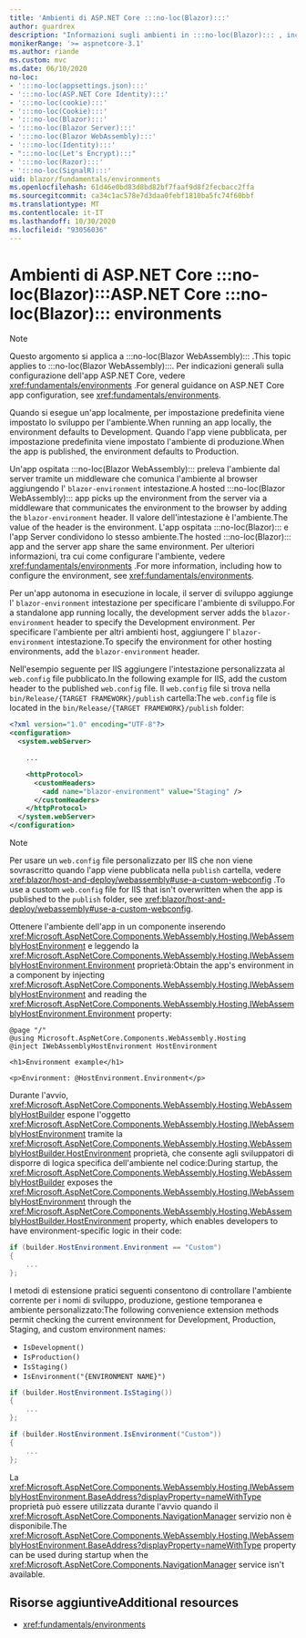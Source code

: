 ```yaml
---
title: 'Ambienti di ASP.NET Core :::no-loc(Blazor):::'
author: guardrex
description: "Informazioni sugli ambienti in :::no-loc(Blazor)::: , incluse informazioni su come impostare l'ambiente di un' :::no-loc(Blazor WebAssembly)::: app."
monikerRange: '>= aspnetcore-3.1'
ms.author: riande
ms.custom: mvc
ms.date: 06/10/2020
no-loc:
- ':::no-loc(appsettings.json):::'
- ':::no-loc(ASP.NET Core Identity):::'
- ':::no-loc(cookie):::'
- ':::no-loc(Cookie):::'
- ':::no-loc(Blazor):::'
- ':::no-loc(Blazor Server):::'
- ':::no-loc(Blazor WebAssembly):::'
- ':::no-loc(Identity):::'
- ":::no-loc(Let's Encrypt):::"
- ':::no-loc(Razor):::'
- ':::no-loc(SignalR):::'
uid: blazor/fundamentals/environments
ms.openlocfilehash: 61d46e0bd83d8bd82bf7faaf9d8f2fecbacc2ffa
ms.sourcegitcommit: ca34c1ac578e7d3daa0febf1810ba5fc74f60bbf
ms.translationtype: MT
ms.contentlocale: it-IT
ms.lasthandoff: 10/30/2020
ms.locfileid: "93056036"
---
```

# <a name="aspnet-core-no-locblazor-environments"></a><span data-ttu-id="66d16-103">Ambienti di ASP.NET Core :::no-loc(Blazor):::</span><span class="sxs-lookup"><span data-stu-id="66d16-103">ASP.NET Core :::no-loc(Blazor)::: environments</span></span>

> [!NOTE]
> <span data-ttu-id="66d16-104">Questo argomento si applica a :::no-loc(Blazor WebAssembly)::: .</span><span class="sxs-lookup"><span data-stu-id="66d16-104">This topic applies to :::no-loc(Blazor WebAssembly):::.</span></span> <span data-ttu-id="66d16-105">Per indicazioni generali sulla configurazione dell'app ASP.NET Core, vedere <xref:fundamentals/environments> .</span><span class="sxs-lookup"><span data-stu-id="66d16-105">For general guidance on ASP.NET Core app configuration, see <xref:fundamentals/environments>.</span></span>

<span data-ttu-id="66d16-106">Quando si esegue un'app localmente, per impostazione predefinita viene impostato lo sviluppo per l'ambiente.</span><span class="sxs-lookup"><span data-stu-id="66d16-106">When running an app locally, the environment defaults to Development.</span></span> <span data-ttu-id="66d16-107">Quando l'app viene pubblicata, per impostazione predefinita viene impostato l'ambiente di produzione.</span><span class="sxs-lookup"><span data-stu-id="66d16-107">When the app is published, the environment defaults to Production.</span></span>

<span data-ttu-id="66d16-108">Un'app ospitata :::no-loc(Blazor WebAssembly)::: preleva l'ambiente dal server tramite un middleware che comunica l'ambiente al browser aggiungendo l' `blazor-environment` intestazione.</span><span class="sxs-lookup"><span data-stu-id="66d16-108">A hosted :::no-loc(Blazor WebAssembly)::: app picks up the environment from the server via a middleware that communicates the environment to the browser by adding the `blazor-environment` header.</span></span> <span data-ttu-id="66d16-109">Il valore dell'intestazione è l'ambiente.</span><span class="sxs-lookup"><span data-stu-id="66d16-109">The value of the header is the environment.</span></span> <span data-ttu-id="66d16-110">L'app ospitata :::no-loc(Blazor)::: e l'app Server condividono lo stesso ambiente.</span><span class="sxs-lookup"><span data-stu-id="66d16-110">The hosted :::no-loc(Blazor)::: app and the server app share the same environment.</span></span> <span data-ttu-id="66d16-111">Per ulteriori informazioni, tra cui come configurare l'ambiente, vedere <xref:fundamentals/environments> .</span><span class="sxs-lookup"><span data-stu-id="66d16-111">For more information, including how to configure the environment, see <xref:fundamentals/environments>.</span></span>

<span data-ttu-id="66d16-112">Per un'app autonoma in esecuzione in locale, il server di sviluppo aggiunge l' `blazor-environment` intestazione per specificare l'ambiente di sviluppo.</span><span class="sxs-lookup"><span data-stu-id="66d16-112">For a standalone app running locally, the development server adds the `blazor-environment` header to specify the Development environment.</span></span> <span data-ttu-id="66d16-113">Per specificare l'ambiente per altri ambienti host, aggiungere l' `blazor-environment` intestazione.</span><span class="sxs-lookup"><span data-stu-id="66d16-113">To specify the environment for other hosting environments, add the `blazor-environment` header.</span></span>

<span data-ttu-id="66d16-114">Nell'esempio seguente per IIS aggiungere l'intestazione personalizzata al `web.config` file pubblicato.</span><span class="sxs-lookup"><span data-stu-id="66d16-114">In the following example for IIS, add the custom header to the published `web.config` file.</span></span> <span data-ttu-id="66d16-115">Il `web.config` file si trova nella `bin/Release/{TARGET FRAMEWORK}/publish` cartella:</span><span class="sxs-lookup"><span data-stu-id="66d16-115">The `web.config` file is located in the `bin/Release/{TARGET FRAMEWORK}/publish` folder:</span></span>

```xml
<?xml version="1.0" encoding="UTF-8"?>
<configuration>
  <system.webServer>

    ...

    <httpProtocol>
      <customHeaders>
        <add name="blazor-environment" value="Staging" />
      </customHeaders>
    </httpProtocol>
  </system.webServer>
</configuration>
```

> [!NOTE]
> <span data-ttu-id="66d16-116">Per usare un `web.config` file personalizzato per IIS che non viene sovrascritto quando l'app viene pubblicata nella `publish` cartella, vedere <xref:blazor/host-and-deploy/webassembly#use-a-custom-webconfig> .</span><span class="sxs-lookup"><span data-stu-id="66d16-116">To use a custom `web.config` file for IIS that isn't overwritten when the app is published to the `publish` folder, see <xref:blazor/host-and-deploy/webassembly#use-a-custom-webconfig>.</span></span>

<span data-ttu-id="66d16-117">Ottenere l'ambiente dell'app in un componente inserendo <xref:Microsoft.AspNetCore.Components.WebAssembly.Hosting.IWebAssemblyHostEnvironment> e leggendo la <xref:Microsoft.AspNetCore.Components.WebAssembly.Hosting.IWebAssemblyHostEnvironment.Environment> proprietà:</span><span class="sxs-lookup"><span data-stu-id="66d16-117">Obtain the app's environment in a component by injecting <xref:Microsoft.AspNetCore.Components.WebAssembly.Hosting.IWebAssemblyHostEnvironment> and reading the <xref:Microsoft.AspNetCore.Components.WebAssembly.Hosting.IWebAssemblyHostEnvironment.Environment> property:</span></span>

```razor
@page "/"
@using Microsoft.AspNetCore.Components.WebAssembly.Hosting
@inject IWebAssemblyHostEnvironment HostEnvironment

<h1>Environment example</h1>

<p>Environment: @HostEnvironment.Environment</p>
```

<span data-ttu-id="66d16-118">Durante l'avvio, <xref:Microsoft.AspNetCore.Components.WebAssembly.Hosting.WebAssemblyHostBuilder> espone l'oggetto <xref:Microsoft.AspNetCore.Components.WebAssembly.Hosting.IWebAssemblyHostEnvironment> tramite la <xref:Microsoft.AspNetCore.Components.WebAssembly.Hosting.WebAssemblyHostBuilder.HostEnvironment> proprietà, che consente agli sviluppatori di disporre di logica specifica dell'ambiente nel codice:</span><span class="sxs-lookup"><span data-stu-id="66d16-118">During startup, the <xref:Microsoft.AspNetCore.Components.WebAssembly.Hosting.WebAssemblyHostBuilder> exposes the <xref:Microsoft.AspNetCore.Components.WebAssembly.Hosting.IWebAssemblyHostEnvironment> through the <xref:Microsoft.AspNetCore.Components.WebAssembly.Hosting.WebAssemblyHostBuilder.HostEnvironment> property, which enables developers to have environment-specific logic in their code:</span></span>

```csharp
if (builder.HostEnvironment.Environment == "Custom")
{
    ...
};
```

<span data-ttu-id="66d16-119">I metodi di estensione pratici seguenti consentono di controllare l'ambiente corrente per i nomi di sviluppo, produzione, gestione temporanea e ambiente personalizzato:</span><span class="sxs-lookup"><span data-stu-id="66d16-119">The following convenience extension methods permit checking the current environment for Development, Production, Staging, and custom environment names:</span></span>

* `IsDevelopment()`
* `IsProduction()`
* `IsStaging()`
* `IsEnvironment("{ENVIRONMENT NAME}")`

```csharp
if (builder.HostEnvironment.IsStaging())
{
    ...
};

if (builder.HostEnvironment.IsEnvironment("Custom"))
{
    ...
};
```

<span data-ttu-id="66d16-120">La <xref:Microsoft.AspNetCore.Components.WebAssembly.Hosting.IWebAssemblyHostEnvironment.BaseAddress?displayProperty=nameWithType> proprietà può essere utilizzata durante l'avvio quando il <xref:Microsoft.AspNetCore.Components.NavigationManager> servizio non è disponibile.</span><span class="sxs-lookup"><span data-stu-id="66d16-120">The <xref:Microsoft.AspNetCore.Components.WebAssembly.Hosting.IWebAssemblyHostEnvironment.BaseAddress?displayProperty=nameWithType> property can be used during startup when the <xref:Microsoft.AspNetCore.Components.NavigationManager> service isn't available.</span></span>

## <a name="additional-resources"></a><span data-ttu-id="66d16-121">Risorse aggiuntive</span><span class="sxs-lookup"><span data-stu-id="66d16-121">Additional resources</span></span>

* <xref:fundamentals/environments>

